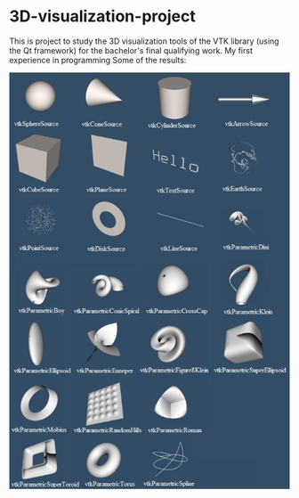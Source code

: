 # 3D-visualization-project
This is project to study the 3D visualization tools of the VTK library (using the Qt framework) for the bachelor's final qualifying work. My first experience in programming
Some of the results:

![alt text](https://github.com/turik2304/3D-visualization-project/blob/main/resultScreenshots/primitives.jpg)
